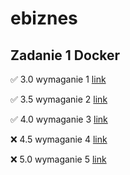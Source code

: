 # ebiznes

## Zadanie 1 Docker

✅ 3.0 wymaganie 1 [link](https://github.com/MikolajGolowski/ebiznes/commit/f693d3675802ea4728a74479e9b75eff06e7f597)

✅ 3.5 wymaganie 2 [link](https://github.com/MikolajGolowski/ebiznes/commit/f693d3675802ea4728a74479e9b75eff06e7f597)

✅ 4.0 wymaganie 3 [link](https://github.com/MikolajGolowski/ebiznes/commit/f693d3675802ea4728a74479e9b75eff06e7f597)

❌ 4.5 wymaganie 4 [link](https://github.com/MikolajGolowski/ebiznes/commit/f693d3675802ea4728a74479e9b75eff06e7f597)

❌ 5.0 wymaganie 5 [link](https://github.com/MikolajGolowski/ebiznes/commit/f693d3675802ea4728a74479e9b75eff06e7f597)